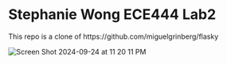<h1> Stephanie Wong ECE444 Lab2 </h1>
This repo is a clone of https://github.com/miguelgrinberg/flasky


![Screen Shot 2024-09-24 at 11 20 11 PM](https://github.com/user-attachments/assets/4ec563f1-0955-46d3-b5b1-16736d53424b)

